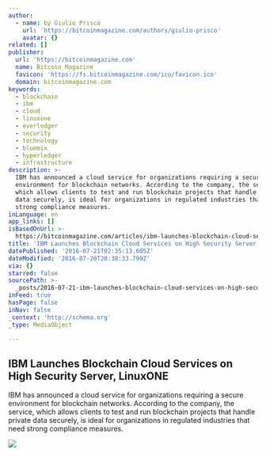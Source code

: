 ```yaml
---
author:
  - name: by Giulio Prisco
    url: 'https://bitcoinmagazine.com/authors/giulio-prisco'
    avatar: {}
related: []
publisher:
  url: 'https://bitcoinmagazine.com'
  name: Bitcoin Magazine
  favicon: 'https://fs.bitcoinmagazine.com/ico/favicon.ico'
  domain: bitcoinmagazine.com
keywords:
  - blockchain
  - ibm
  - cloud
  - linuxone
  - everledger
  - security
  - technology
  - bluemix
  - hyperledger
  - infrastructure
description: >-
  IBM has announced a cloud service for organizations requiring a secure
  environment for blockchain networks. According to the company, the service,
  which allows clients to test and run blockchain projects that handle private
  data securely, is ideal for organizations in regulated industries that need
  strong compliance measures.
inLanguage: en
app_links: []
isBasedOnUrl: >-
  https://bitcoinmagazine.com/articles/ibm-launches-blockchain-cloud-services-on-high-security-server-linuxone-1469043762
title: 'IBM Launches Blockchain Cloud Services on High Security Server, LinuxONE'
datePublished: '2016-07-21T02:35:13.605Z'
dateModified: '2016-07-20T20:38:33.799Z'
via: {}
starred: false
sourcePath: >-
  _posts/2016-07-21-ibm-launches-blockchain-cloud-services-on-high-security-serv.md
inFeed: true
hasPage: false
inNav: false
_context: 'http://schema.org'
_type: MediaObject

---
```

<article style=""><h1>IBM Launches Blockchain Cloud Services on High Security Server, LinuxONE</h1><p>IBM has announced a cloud service for organizations requiring a secure environment for blockchain networks. According to the company, the service, which allows clients to test and run blockchain projects that handle private data securely, is ideal for organizations in regulated industries that need strong compliance measures.</p><img src="https://fs.bitcoinmagazine.com/img/articles/ibm-launches-blockchain-cloud-services-on-high-security-server-linuxone.jpg" /></article>